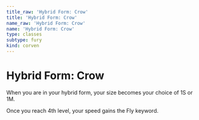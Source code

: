 ```yaml
---
title_raw: 'Hybrid Form: Crow'
title: 'Hybrid Form: Crow'
name_raw: 'Hybrid Form: Crow'
name: 'Hybrid Form: Crow'
type: classes
subtype: fury
kind: corven
---
```


# Hybrid Form: Crow

When you are in your hybrid form, your size becomes your choice of 1S or 1M.

Once you reach 4th level, your speed gains the Fly keyword.
